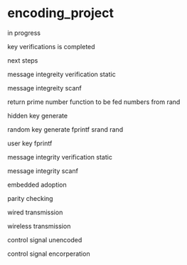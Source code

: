 # encoding_project

in progress

key verifications is completed

next steps

message integreity verification static

message integreity scanf

return prime number function to be fed numbers from rand

hidden key generate 

random key generate fprintf srand rand

user key fprintf 

message integrity verification static

message integrity scanf

embedded adoption

parity checking 

wired transmission

wireless transmission

control signal unencoded

control signal encorperation 
